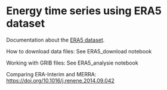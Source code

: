 # Energy time series using ERA5 dataset


Documentation about the
[ERA5 dataset](https://confluence.ecmwf.int/display/CKB/ERA5%3A+data+documentation).

How to download data files: See ERA5_download notebook

Working with GRIB files: See ERA5_analysie notebook


Comparing ERA-Interim and MERRA: https://doi.org/10.1016/j.renene.2014.09.042
